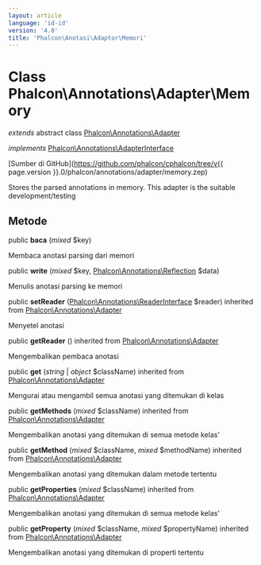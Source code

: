 ```yaml
---
layout: article
language: 'id-id'
version: '4.0'
title: 'Phalcon\Anotasi\Adaptor\Memori'
---
```

# Class **Phalcon\Annotations\Adapter\Memory**

*extends* abstract class [Phalcon\Annotations\Adapter](Phalcon_Annotations_Adapter)

*implements* [Phalcon\Annotations\AdapterInterface](Phalcon_Annotations_AdapterInterface)

[Sumber di GitHub](https://github.com/phalcon/cphalcon/tree/v{{ page.version }}.0/phalcon/annotations/adapter/memory.zep)

Stores the parsed annotations in memory. This adapter is the suitable development/testing

## Metode

public **baca** (*mixed* $key)

Membaca anotasi parsing dari memori

public **write** (*mixed* $key, [Phalcon\Annotations\Reflection](Phalcon_Annotations_Reflection) $data)

Menulis anotasi parsing ke memori

public **setReader** ([Phalcon\Annotations\ReaderInterface](Phalcon_Annotations_ReaderInterface) $reader) inherited from [Phalcon\Annotations\Adapter](Phalcon_Annotations_Adapter)

Menyetel anotasi

public **getReader** () inherited from [Phalcon\Annotations\Adapter](Phalcon_Annotations_Adapter)

Mengembalikan pembaca anotasi

public **get** (*string* | *object* $className) inherited from [Phalcon\Annotations\Adapter](Phalcon_Annotations_Adapter)

Mengurai atau mengambil semua anotasi yang ditemukan di kelas

public **getMethods** (*mixed* $className) inherited from [Phalcon\Annotations\Adapter](Phalcon_Annotations_Adapter)

Mengembalikan anotasi yang ditemukan di semua metode kelas'

public **getMethod** (*mixed* $className, *mixed* $methodName) inherited from [Phalcon\Annotations\Adapter](Phalcon_Annotations_Adapter)

Mengembalikan anotasi yang ditemukan dalam metode tertentu

public **getProperties** (*mixed* $className) inherited from [Phalcon\Annotations\Adapter](Phalcon_Annotations_Adapter)

Mengembalikan anotasi yang ditemukan di semua metode kelas'

public **getProperty** (*mixed* $className, *mixed* $propertyName) inherited from [Phalcon\Annotations\Adapter](Phalcon_Annotations_Adapter)

Mengembalikan anotasi yang ditemukan di properti tertentu